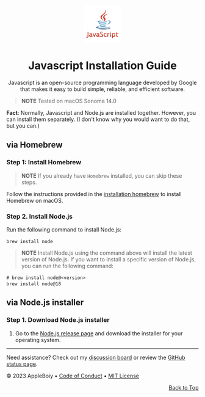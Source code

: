 <a name="top"></a>

<div align="center">
    <a href="https://www.javascript.com/">
        <img src="/img/nodejs/jsicon.png" alt="Javascript Logo" width="100" height="100">
    </a>
    <h1>Javascript Installation Guide</h1>
        <p>Javascript is an open-source programming language developed by Google that makes it easy to build simple, reliable, and efficient software.</p>
</div>

> **NOTE**
> Tested on macOS Sonoma 14.0

**Fact**: Normally, Javascript and Node.js are installed together. However, you can install them separately. (I don't know why you would want to do that, but you can.)

## via Homebrew

### Step 1: Install Homebrew

> **NOTE**
> If you already have `Homebrew` installed, you can skip these steps.

Follow the instructions provided in the [installation homebrew](homebrew.md#install_homebrew) to install Homebrew on macOS.

### Step 2. Install Node.js

Run the following command to install Node.js:

```shell
brew install node
```

> **NOTE**
> Install Node.js using the command above will install the latest version of Node.js. If you want to install a specific version of Node.js, you can run the following command:

```shell
# brew install node@<version>
brew install node@18
```

## via Node.js installer

### Step 1. Download Node.js installer

1. Go to the [Node.js release page](https://nodejs.org/en/download/releases/) and download the installer for your operating system.
---

Need assistance? Check out my [discussion board](https://github.com/AppleBoiy/cs-wiki101/discussions) or review the [GitHub status page](https://www.githubstatus.com).

&copy; 2023 AppleBoiy &bull; [Code of Conduct](https://www.contributor-covenant.org/version/2/1/code_of_conduct/code_of_conduct.md) &bull; [MIT License](LICENSE)

<p align="right"><a href="#top" style=" bottom: 20px; right: 20px;">Back to Top</a></p>
